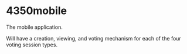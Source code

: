 4350mobile
==========

The mobile application.

Will have a creation, viewing, and voting mechanism for each of the four voting session types.
